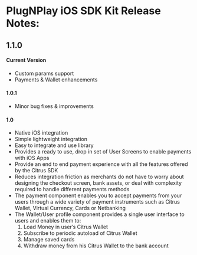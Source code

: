 PlugNPlay iOS SDK Kit Release Notes:
==============================================

1.1.0
-----

#### Current Version
+ Custom params support
+ Payments & Wallet enhancements

#### 1.0.1
+ Minor bug fixes & improvements

#### 1.0
+ Native iOS integration
+ Simple lightweight integration
+ Easy to integrate and use library
+ Provides a ready to use, drop in set of User Screens to enable payments with iOS Apps
+ Provide an end to end payment experience with all the features offered by the Citrus SDK
+ Reduces integration friction as merchants do not have to worry about designing the checkout screen, bank assets, or deal with complexity required to handle different payments methods
+ The payment component enables you to accept payments from your users through a wide variety of payment instruments such as Citrus Wallet, Virtual Currency, Cards or Netbanking
+ The Wallet/User profile component provides a single user interface to users and enables them to:
   1) Load Money in user’s Citrus Wallet
   2) Subscribe to periodic autoload of Citrus Wallet
   3) Manage saved cards
   4) Withdraw money from his Citrus Wallet to the bank account
